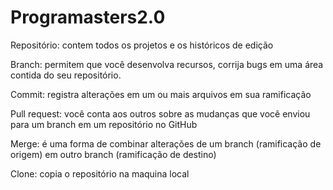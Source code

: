 # Programasters2.0
Repositório: contem todos os projetos e os históricos de edição 

Branch: permitem que você desenvolva recursos, corrija bugs em uma área contida do seu repositório.

Commit: registra alterações em um ou mais arquivos em sua ramificação

Pull request: você conta aos outros sobre as mudanças que você enviou para um branch em um repositório no GitHub

Merge: é uma forma de combinar alterações de um branch (ramificação de origem) em outro branch (ramificação de destino)

Clone: copia o repositório na maquina local
